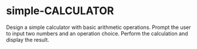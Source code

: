 # simple-CALCULATOR
Design a simple calculator with basic arithmetic operations. Prompt the user to input two numbers and an operation choice.  Perform the calculation and display the result.
